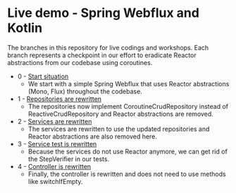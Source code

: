 # Live demo - Spring Webflux and Kotlin

The branches in this repository for live codings and workshops.
Each branch represents a checkpoint in our effort to eradicate Reactor abstractions from our codebase using coroutines.

- 0 - [Start situation](https://github.com/BjornvdLaan/live-demo-spring-webflux-kotlin/tree/0-start)
  - We start with a simple Spring Webflux that uses Reactor abstractions (Mono, Flux) throughout the codebase.
- 1 - [Repositories are rewritten](https://github.com/BjornvdLaan/live-demo-spring-webflux-kotlin/tree/1-repository)
  - The repositories now implement CoroutineCrudRepository instead of ReactiveCrudRepository and Reactor abstractions are removed.
- 2 - [Services are rewritten](https://github.com/BjornvdLaan/live-demo-spring-webflux-kotlin/tree/2-service)
  - The services are rewritten to use the updated repositories and Reactor abstractions are also removed here.
- 3 - [Service test is rewritten](https://github.com/BjornvdLaan/live-demo-spring-webflux-kotlin/tree/3-service-test)
  - Because the services do not use Reactor anymore, we can get rid of the StepVerifier in our tests.
- 4 - [Controller is rewritten](https://github.com/BjornvdLaan/live-demo-spring-webflux-kotlin/tree/4-controller)
  - Finally, the controller is rewritten and does not need to use methods like switchIfEmpty.